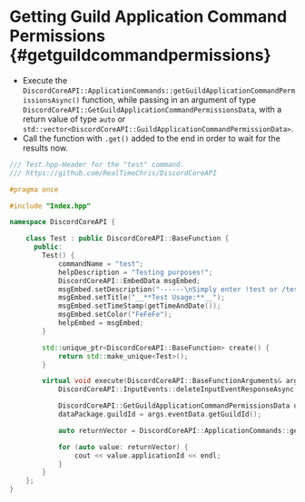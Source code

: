 Getting Guild Application Command Permissions {#getguildcommandpermissions}
============
- Execute the `DiscordCoreAPI::ApplicationCommands::getGuildApplicationCommandPermissionsAsync()` function, while passing in an argument of type `DiscordCoreAPI::GetGuildApplicationCommandPermissionsData`, with a return value of type `auto` or `std::vector<DiscordCoreAPI::GuildApplicationCommandPermissionData>`.
- Call the function with `.get()` added to the end in order to wait for the results now.

```cpp
/// Test.hpp-Header for the "test" command.
/// https://github.com/RealTimeChris/DiscordCoreAPI

#pragma once

#include "Index.hpp"

namespace DiscordCoreAPI {

	class Test : public DiscordCoreAPI::BaseFunction {
	  public:
		Test() {
			commandName = "test";
			helpDescription = "Testing purposes!";
			DiscordCoreAPI::EmbedData msgEmbed;
			msgEmbed.setDescription("------\nSimply enter !test or /test!\n------");
			msgEmbed.setTitle("__**Test Usage:**__");
			msgEmbed.setTimeStamp(getTimeAndDate());
			msgEmbed.setColor("FeFeFe");
			helpEmbed = msgEmbed;
		}

		std::unique_ptr<DiscordCoreAPI::BaseFunction> create() {
			return std::make_unique<Test>();
		}

		virtual void execute(DiscordCoreAPI::BaseFunctionArguments& args) {
			DiscordCoreAPI::InputEvents::deleteInputEventResponseAsync(args.eventData).get();

			DiscordCoreAPI::GetGuildApplicationCommandPermissionsData dataPackage;
			dataPackage.guildId = args.eventData.getGuildId();

			auto returnVector = DiscordCoreAPI::ApplicationCommands::getGuildApplicationCommandPermissionsAsync(dataPackage).get();

			for (auto value: returnVector) {
				cout << value.applicationId << endl;
			}
		}
	};
}
```